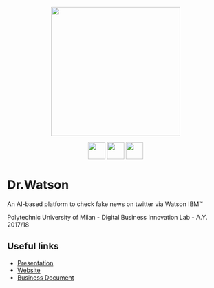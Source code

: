 <p align="center">
<a href="https://fakenews-polimi.herokuapp.com/"><img src="https://github.com/massimoPerini/FakeNews/blob/master/Presentation%20and%20docs/Graphics/logo_shadows_bg.png?raw=true?raw=true" width="300px"></a></p>
<p align="center">
<a href="https://www.polimi.it/"><img src="https://github.com/massimoPerini/FakeNews/blob/master/Presentation%20and%20docs/Graphics/logo_polimi.png?raw=true" height="40px"></a>
<a href="https://www.ibm.com/"><img src="https://github.com/massimoPerini/FakeNews/blob/master/Presentation%20and%20docs/Graphics/logo_ibm.png?raw=true" height="40px"></a>
<a href="https://www.eitdigital.eu/"><img src="https://github.com/massimoPerini/FakeNews/blob/master/Presentation%20and%20docs/Graphics/logo_eit.png?raw=true" height="40px"></a>

</p>


# Dr.Watson

An AI-based platform to check fake news on twitter via Watson IBM™

Polytechnic University of Milan - Digital Business Innovation Lab - A.Y. 2017/18

## Useful links
- [Presentation](https://github.com/massimoPerini/FakeNews/blob/master/Delivery/presentation-GestIT.pdf)
- [Website](https://fakenews-polimi.herokuapp.com/)
- [Business Document](https://github.com/massimoPerini/FakeNews/blob/master/Delivery/Dr.Watson-GestIT.pdf)
